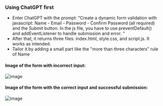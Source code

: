 ### Using ChatGPT first
- Enter ChatGPT with the prompt: "Create a dynamic form validation with javascript:
Name - Email - Password - Confirm Password (all required) and the Submit button. In the js file, you have to use preventDefault() and addEventListener to handle submission and error. "
- After that, it returns three files: index.html, style.css, and script.js. It works as intended.
- Tailor it by adding a small part like the "more than three characters" rule of Name
#### Image of the form with incorrect input:
![image](https://github.com/user-attachments/assets/59188051-16fa-4203-8faf-221a9e3c6685)

#### Image of the form with the correct input and successful submission:
![image](https://github.com/user-attachments/assets/4d110f3b-baa2-4320-8df2-6e8403d1af4f)
